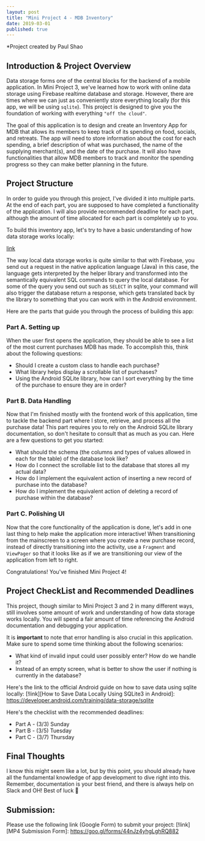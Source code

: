 ```yaml
---
layout: post
title: "Mini Project 4 - MDB Inventory"
date: 2019-03-01
published: true
---
```


*Project created by Paul Shao

## Introduction & Project Overview
Data storage forms one of the central blocks for the backend of a mobile application. In Mini Project 3, we've learned how to work with online data storage using Firebase realtime database and storage. However, there are times where we can just as conveniently store everything locally (for this app, we will be using `sqlite`). This project is designed to give you the foundation of working with everything `"off the cloud"`.

The goal of this application is to design and create an Inventory App for MDB that allows its members to keep track of its spending on food, socials, and retreats. The app will need to store information about the cost for each spending, a brief description of what was purchased, the name of the supplying merchant(s), and the date of the purchase. It will also have functionalities that allow MDB members to track and monitor the spending progress so they can make better planning in the future.

## Project Structure
In order to guide you through this project, I've divided it into multiple parts. At the end of each part, you are supposed to have completed a functionality of the application. I will also provide recommended deadline for each part, although the amount of time allocated for each part is completely up to you.

To build this inventory app, let's try to have a basic understanding of how data storage works locally:

[link]("./asserts/data.png")

The way local data storage works is quite similar to that with Firebase, you send out a request in the native application language (Java) in this case, the language gets interpreted by the helper library and transformed into the semantically equivalent SQL commands to query the local database. For some of the query you send out such as `SELECT` in sqlite, your command will also trigger the database return a response, which gets translated back by the library to something that you can work with in the Android environment.

Here are the parts that guide you through the process of building this app:

### Part A. Setting up
When the user first opens the application, they should be able to see a list of the most current purchases MDB has made. To accomplish this, think about the following questions:
* Should I create a custom class to handle each purchase?
* What library helps display a scrollable list of purchases?
* Using the Android SQLite library, how can I sort everything by the time of the purchase to ensure they are in order?

### Part B. Data Handling
Now that I'm finished mostly with the frontend work of this application, time to tackle the backend part where I store, retrieve, and process all the purchase data! This part requires you to rely on the Android SQLite library documentation, so don't hesitate to consult that as much as you can. Here are a few questions to get you started:
* What should the schema (the columns and types of values allowed in each for the table) of the database look like?
* How do I connect the scrollable list to the database that stores all my actual data?
* How do I implement the equivalent action of inserting a new record of purchase into the database?
* How do I implement the equivalent action of deleting a record of purchase within the database?

### Part C. Polishing UI
Now that the core functionality of the application is done, let's add in one last thing to help make the application more interactive! When transitioning from the mainscreen to a screen where you create a new purchase record, instead of directly transitioning into the activity, use a `Fragment` and `ViewPager` so that it looks like as if we are transitioning our view of the application from left to right.

Congratulations! You've finished Mini Project 4!

## Project CheckList and Recommended Deadlines
This project, though similar to Mini Project 3 and 2 in many different ways, still involves some amount of work and understanding of how data storage works locally. You will spend a fair amount of time referencing the Android documentation and debugging your application.

It is **important** to note that error handling is also crucial in this application. Make sure to spend some time thinking about the following scenarios:
* What kind of invalid input could user possibly enter? How do we handle it?
* Instead of an empty screen, what is better to show the user if nothing is currently in the database?

Here's the link to the official Android guide on how to save data using sqlite locally:
[!link][How to Save Data Locally Using SQLite3 in Android]: <https://developer.android.com/training/data-storage/sqlite>

Here's the checklist with the recommended deadlines:
* Part A - (3/3) Sunday
* Part B - (3/5) Tuesday
* Part C - (3/7) Thursday

## Final Thoughts
I know this might seem like a lot, but by this point, you should already have all the fundamental knowledge of app development to dive right into this. Remember, documentation is your best friend, and there is always help on Slack and OH! Best of luck 🐻

## Submission:
Please use the following link (Google Form) to submit your project:
[!link][MP4 Submission Form]: <https://goo.gl/forms/44nJz4yhgLghRQ882>
